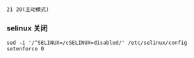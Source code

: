 ###
    21 20(主动模式)
    
### selinux 关闭

    sed -i '/^SELINUX=/cSELINUX=disabled/' /etc/selinux/config
    setenforce 0
### 